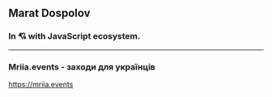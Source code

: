 ## Marat Dospolov

### In 💘 with JavaScript ecosystem.

___

### Mriia.events - заходи для українців
https://mriia.events
